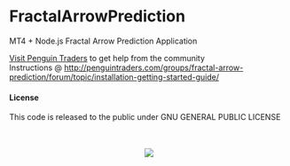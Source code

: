 FractalArrowPrediction
======================

MT4 + Node.js Fractal Arrow Prediction Application

[Visit Penguin Traders](http://penguintraders.com/groups/fractal-arrow-prediction/) to get help from the community
<br>
Instructions @ http://penguintraders.com/groups/fractal-arrow-prediction/forum/topic/installation-getting-started-guide/

#### License
This code is released to the public under GNU GENERAL PUBLIC LICENSE

<p align="center"><br /><br />
<img src="https://raw.githubusercontent.com/PenguinTraders/MT4-Node.js/master/penguin-traders.png" />
</p>
